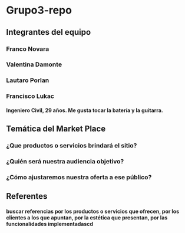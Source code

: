 # Grupo3-repo

## Integrantes del equipo
### Franco Novara
### Valentina Damonte
### Lautaro Porlan
### Francisco Lukac
#### Ingeniero Civil, 29 años. Me gusta tocar la batería y la guitarra.


## Temática del Market Place
### ¿Que productos o servicios brindará el sitio?
### ¿Quién será nuestra audiencia objetivo?
### ¿Cómo ajustaremos nuestra oferta a ese público?

## Referentes
#### buscar referencias por los productos o servicios que ofrecen, por los clientes a los que apuntan, por la estética que presentan, por las funcionalidades implementadascd